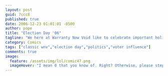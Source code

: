 ```yaml
---
layout: post
guid: 7ccc8
published: true
date: 2006-12-23 01:01:01 -0500
author: pope
title: "Election Day '06"
tagline: "We here at Warranty Now Void like to celebrate important holidays. For example, all the holidays that we have never acknowledged before. But this time we managed to get one in, goddammit. Albeit about a month and a half late, but we did it. Mostly."
category: Comics
tags: ["classic wnv","election day","politics","voter influence"]
comments: true 
image:
  feature: /assets/img/lol/comic47.png
  imageHover: "I mean 0 that you know of. Right? Otherwise, please step into our office-van."
---
```


